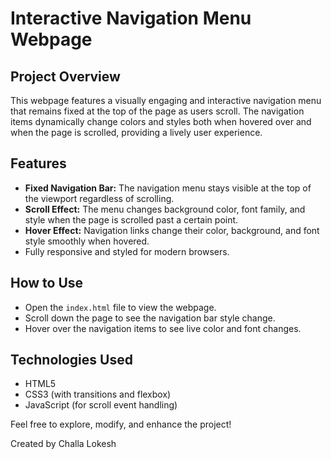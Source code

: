# Interactive Navigation Menu Webpage

## Project Overview
This webpage features a visually engaging and interactive navigation menu that remains fixed at the top of the page as users scroll. The navigation items dynamically change colors and styles both when hovered over and when the page is scrolled, providing a lively user experience.

## Features
- **Fixed Navigation Bar:** The navigation menu stays visible at the top of the viewport regardless of scrolling.
- **Scroll Effect:** The menu changes background color, font family, and style when the page is scrolled past a certain point.
- **Hover Effect:** Navigation links change their color, background, and font style smoothly when hovered.
- Fully responsive and styled for modern browsers.

## How to Use
- Open the `index.html` file to view the webpage.
- Scroll down the page to see the navigation bar style change.
- Hover over the navigation items to see live color and font changes.

## Technologies Used
- HTML5
- CSS3 (with transitions and flexbox)
- JavaScript (for scroll event handling)



Feel free to explore, modify, and enhance the project!



Created by Challa Lokesh
